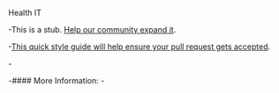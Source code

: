 Health IT 

-This is a stub. <a href='https://github.com/freecodecamp/guides/tree/master/src/pages/working-in-tech/helath-it/index.md' 
target='_blank' rel='nofollow'>Help our community expand it</a>.

-<a href='https://github.com/freecodecamp/guides/blob/master/README.md' target='_blank' rel='nofollow'>This quick style guide will help ensure your pull request gets accepted</a>.

-<!-- The article goes here, in GitHub-flavored Markdown. Feel free to add YouTube videos, images, and CodePen/JSBin embeds  -->

-#### More Information:
-<!-- Please add any articles you think might be helpful to read before writing the article -->
